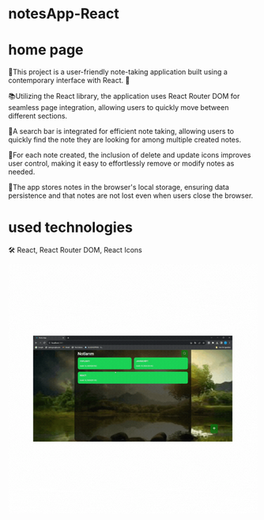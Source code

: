 # notesApp-React
<h1>home page</h1>

🚀This project is a user-friendly note-taking application built using a contemporary interface with React. 🚀

📚Utilizing the React library, the application uses React Router DOM for seamless page integration, allowing users to quickly move between different sections. 

📑A search bar is integrated for efficient note taking, allowing users to quickly find the note they are looking for among multiple created notes. 

🔎For each note created, the inclusion of delete and update icons improves user control, making it easy to effortlessly remove or modify notes as needed. 

📄The app stores notes in the browser's local storage, ensuring data persistence and that notes are not lost even when users close the browser. 



<h1>used technologies</h1>

🛠 React, React Router DOM, React Icons

<img src="./public/gif/notesApp.gif"/>
